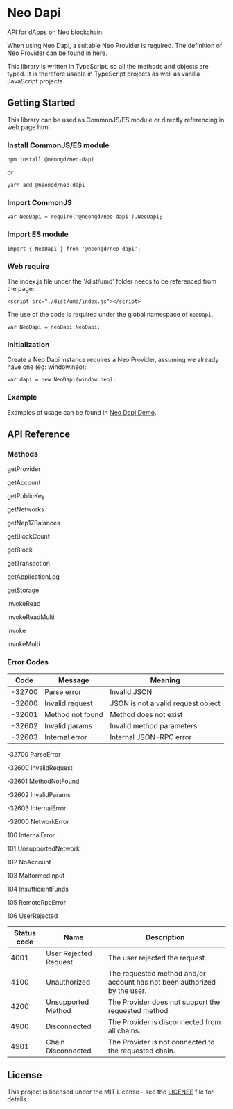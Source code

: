 # Neo Dapi

API for dApps on Neo blockchain.

When using Neo Dapi, a suitable Neo Provider is required. The definition of Neo Provider can be found in [here](../neo-provider).

This library is written in TypeScript, so all the methods and objects are typed. It is therefore usable in TypeScript projects as well as vanilla JavaScript projects.

## Getting Started

This library can be used as CommonJS/ES module or directly referencing in web page html.

### Install CommonJS/ES module

```
npm install @neongd/neo-dapi
```

or

```
yarn add @neongd/neo-dapi
```

### Import CommonJS

```
var NeoDapi = require('@neongd/neo-dapi').NeoDapi;
```

### Import ES module

```
import { NeoDapi } from '@neongd/neo-dapi';
```

### Web require

The index.js file under the '/dist/umd' folder needs to be referenced from the page:

```
<script src="./dist/umd/index.js"></script>
```

The use of the code is required under the global namespace of `neoDapi`.

```
var NeoDapi = neoDapi.NeoDapi;
```

### Initialization

Create a Neo Dapi instance requires a Neo Provider, assuming we already have one (eg: window.neo):

```
var dapi = new NeoDapi(window.neo);
```

### Example

Examples of usage can be found in [Neo Dapi Demo](https://github.com/neo-ngd/neo-dapi-monorepo-demo).

## API Reference

### Methods

getProvider

getAccount

getPublicKey

getNetworks

getNep17Balances

getBlockCount

getBlock

getTransaction

getApplicationLog

getStorage

invokeRead

invokeReadMulti

invoke

invokeMulti

### Error Codes

| Code   | Message          | Meaning                            |
| ------ | ---------------- | ---------------------------------- |
| -32700 | Parse error      | Invalid JSON                       |
| -32600 | Invalid request  | JSON is not a valid request object |
| -32601 | Method not found | Method does not exist              |
| -32602 | Invalid params   | Invalid method parameters          |
| -32603 | Internal error   | Internal JSON-RPC error            |

-32700 ParseError

-32600 InvalidRequest

-32601 MethodNotFound

-32602 InvalidParams

-32603 InternalError

-32000 NetworkError

100 InternalError

101 UnsupportedNetwork

102 NoAccount

103 MalformedInput

104 InsufficientFunds

105 RemoteRpcError

106 UserRejected

| Status code | Name                  | Description                                                              |
| ----------- | --------------------- | ------------------------------------------------------------------------ |
| 4001        | User Rejected Request | The user rejected the request.                                           |
| 4100        | Unauthorized          | The requested method and/or account has not been authorized by the user. |
| 4200        | Unsupported Method    | The Provider does not support the requested method.                      |
| 4900        | Disconnected          | The Provider is disconnected from all chains.                            |
| 4901        | Chain Disconnected    | The Provider is not connected to the requested chain.                    |

## License

This project is licensed under the MIT License - see the [LICENSE](../../LICENSE) file for details.

